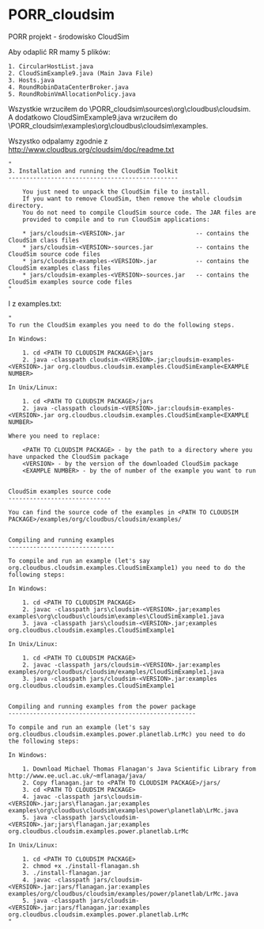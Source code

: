 # PORR_cloudsim
PORR projekt - środowisko CloudSim

Aby odaplić RR mamy 5 plików: 

    1. CircularHostList.java
    2. CloudSimExample9.java (Main Java File)
    3. Hosts.java
    4. RoundRobinDataCenterBroker.java
    5. RoundRobinVmAllocationPolicy.java

Wszystkie wrzuciłem do \PORR_cloudsim\sources\org\cloudbus\cloudsim.
A dodatkowo CloudSimExample9.java wrzuciłem do \PORR_cloudsim\examples\org\cloudbus\cloudsim\examples.

Wszystko odpalamy zgodnie z http://www.cloudbus.org/cloudsim/doc/readme.txt

	"
	3. Installation and running the CloudSim Toolkit
	------------------------------------------------
	
		You just need to unpack the CloudSim file to install.
		If you want to remove CloudSim, then remove the whole cloudsim directory.
		You do not need to compile CloudSim source code. The JAR files are
		provided to compile and to run CloudSim applications:
	
		* jars/cloudsim-<VERSION>.jar                    -- contains the CloudSim class files
		* jars/cloudsim-<VERSION>-sources.jar            -- contains the CloudSim source code files
		* jars/cloudsim-examples-<VERSION>.jar           -- contains the CloudSim examples class files
		* jars/cloudsim-examples-<VERSION>-sources.jar   -- contains the CloudSim examples source code files
	"

I z examples.txt:

	"
	To run the CloudSim examples you need to do the following steps.

	In Windows:

		1. cd <PATH TO CLOUDSIM PACKAGE>\jars
		2. java -classpath cloudsim-<VERSION>.jar;cloudsim-examples-<VERSION>.jar org.cloudbus.cloudsim.examples.CloudSimExample<EXAMPLE NUMBER>

	In Unix/Linux:

		1. cd <PATH TO CLOUDSIM PACKAGE>/jars
		2. java -classpath cloudsim-<VERSION>.jar:cloudsim-examples-<VERSION>.jar org.cloudbus.cloudsim.examples.CloudSimExample<EXAMPLE NUMBER>

	Where you need to replace:

		<PATH TO CLOUDSIM PACKAGE> - by the path to a directory where you have unpacked the CloudSim package
		<VERSION> - by the version of the downloaded CloudSim package
		<EXAMPLE NUMBER> - by the of number of the example you want to run


	CloudSim examples source code
	-----------------------------

	You can find the source code of the examples in <PATH TO CLOUDSIM PACKAGE>/examples/org/cloudbus/cloudsim/examples/


	Compiling and running examples
	------------------------------

	To compile and run an example (let's say org.cloudbus.cloudsim.examples.CloudSimExample1) you need to do the following steps:

	In Windows:

		1. cd <PATH TO CLOUDSIM PACKAGE>
		2. javac -classpath jars\cloudsim-<VERSION>.jar;examples examples\org\cloudbus\cloudsim\examples\CloudSimExample1.java
		3. java -classpath jars\cloudsim-<VERSION>.jar;examples org.cloudbus.cloudsim.examples.CloudSimExample1

	In Unix/Linux:

		1. cd <PATH TO CLOUDSIM PACKAGE>
		2. javac -classpath jars/cloudsim-<VERSION>.jar:examples examples/org/cloudbus/cloudsim/examples/CloudSimExample1.java
		3. java -classpath jars/cloudsim-<VERSION>.jar:examples org.cloudbus.cloudsim.examples.CloudSimExample1


	Compiling and running examples from the power package
	-----------------------------------------------------

	To compile and run an example (let's say org.cloudbus.cloudsim.examples.power.planetlab.LrMc) you need to do the following steps:

	In Windows:

		1. Download Michael Thomas Flanagan's Java Scientific Library from http://www.ee.ucl.ac.uk/~mflanaga/java/
		2. Copy flanagan.jar to <PATH TO CLOUDSIM PACKAGE>/jars/
		3. cd <PATH TO CLOUDSIM PACKAGE>
		4. javac -classpath jars\cloudsim-<VERSION>.jar;jars\flanagan.jar;examples examples\org\cloudbus\cloudsim\examples\power\planetlab\LrMc.java
		5. java -classpath jars\cloudsim-<VERSION>.jar;jars\flanagan.jar;examples org.cloudbus.cloudsim.examples.power.planetlab.LrMc

	In Unix/Linux:

		1. cd <PATH TO CLOUDSIM PACKAGE>
		2. chmod +x ./install-flanagan.sh
		3. ./install-flanagan.jar
		4. javac -classpath jars/cloudsim-<VERSION>.jar:jars/flanagan.jar:examples examples/org/cloudbus/cloudsim/examples/power/planetlab/LrMc.java
		5. java -classpath jars/cloudsim-<VERSION>.jar:jars/flanagan.jar:examples org.cloudbus.cloudsim.examples.power.planetlab.LrMc
	"
